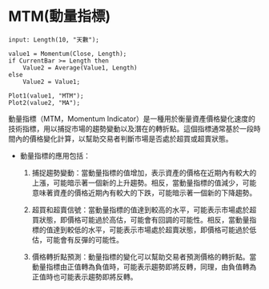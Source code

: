 # MTM(動量指標)

```xs
input: Length(10, "天數");

value1 = Momentum(Close, Length); 
if CurrentBar >= Length then
	Value2 = Average(Value1, Length)
else
	Value2 = Value1;
	
Plot1(value1, "MTM");
Plot2(value2, "MA");
```
        
動量指標（MTM，Momentum Indicator）是一種用於衡量資產價格變化速度的技術指標，用以捕捉市場的趨勢變動以及潛在的轉折點。這個指標通常基於一段時間內的價格變化計算，以幫助交易者判斷市場是否處於超買或超賣狀態。

- 動量指標的應用包括：

  1. 捕捉趨勢變動：當動量指標的值增加，表示資產的價格在近期內有較大的上漲，可能暗示著一個新的上升趨勢。相反，當動量指標的值減少，可能意味著資產的價格近期內有較大的下跌，可能暗示著一個新的下降趨勢。

  2. 超買和超賣信號：當動量指標的值達到較高的水平，可能表示市場處於超買狀態，即價格可能過於高估，可能會有回調的可能性。相反，當動量指標的值達到較低的水平，可能表示市場處於超賣狀態，即價格可能過於低估，可能會有反彈的可能性。

  3. 價格轉折點預測：動量指標的變化可以幫助交易者預測價格的轉折點。當動量指標由正值轉為負值時，可能表示趨勢即將反轉，同理，由負值轉為正值時也可能表示趨勢即將反轉。